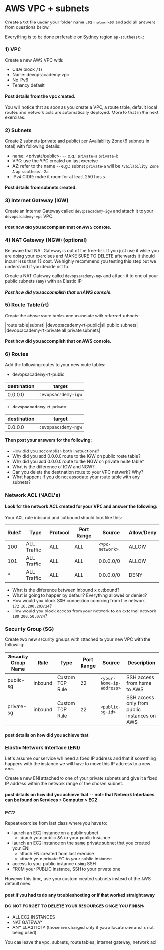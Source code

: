 # AWS VPC + subnets

Create a txt file under your folder name `c02-network03` and add all answers from questions below.

Everything is to be done preferable on Sydney region `ap-southeast-2`

### 1) VPC

Create a new AWS VPC with:

- CIDR block `/16`
- Name: devopsacademy-vpc
- No IPv6
- Tenancy default

#### Post details from the vpc created.

You will notice that as soon as you create a VPC, a route table, default local routes and network acls are automatically deployed. More to that in the next exercises.


### 2) Subnets

Create 2 subnets (private and public) per Availability Zone (6 subnets in total) with following details:

- name: <private/public>-<az-identifier> -- e.g.: `private-a` `private-b` 
- VPC: use the VPC created on last exercise
- AZ: refer to the name -- e.g.: subnet `private-a` will be `Availability Zone A` `ap-southeast-2a`
- IPv4 CIDR: make it room for at least 250 hosts

#### Post details from subnets created.


### 3) Internet Gateway (IGW)

Create an Internet Gateway called `devopsacademy-igw` and attach it to your `devopsacademy-vpc` VPC.

#### Post how did you accomplish that on AWS console.

### 4) NAT Gateway (NGW) (optional)

Be aware that NAT Gateway is out of the free-tier. If you just use it while you are doing your exercises and MAKE SURE TO DELETE afterwards it should incurr less than 1$ cost. We highly recommend you testing this step but we understand if you decide not to.

Create a NAT Gateway called `devopsacademy-ngw` and attach it to one of your public subnets (any) with an Elastic IP. 

##### Post how did you accomplish that on AWS console.


### 5) Route Table (rt)

Create the above route tables and associate with referred subnets:

|route table|subnet|
|devopsacademy-rt-public|all public subnets|
|devopsacademy-rt-private|all private subnets|

#### Post how did you accomplish that on AWS console.


### 6) Routes

Add the following routes to your new route tables:

- devopsacademy-rt-public

|destination|target|
|-|-|
|0.0.0.0|`devopsacademy-igw`|

- devopsacademy-rt-private

|destination|target|
|-|-|
|0.0.0.0|`devopsacademy-ngw`|

#### Then post your answers for the following:

- How did you accomplish both instructions?
- Why did you add 0.0.0.0 route to the IGW on public route table?
- Why did you add 0.0.0.0 route to the NGW on private route table?
- What is the difference of IGW and NGW?
- Can you delete the destination route to your VPC network? Why?
- What happens if you do not associate your route table with any subnets?

### Network ACL (NACL's)

#### Look for the network ACL created for your VPC and answer the following:

Your ACL rule inbound and outbound should look like this:

|Rule#|Type|Protocol|Port Range|Source|Allow/Deny|
|-|-|-|-|-|-|
|100|ALL Traffic|ALL|ALL|`<vpc-network>`|ALLOW|
|101|ALL Traffic|ALL|ALL|0.0.0.0/0|ALLOW|
|*|ALL Traffic|ALL|ALL|0.0.0.0/0|DENY

- What is the difference between inbound x outbound?
- What is going to happen by default? Everything allowed or denied?
- How would you block SSH connection comming from the network `172.16.200.200/24`?
- How would you block access from your network to an external network `180.200.50.0/24`?

### Security Group (SG)

Create two new security groups with attached to your new VPC with the following:

|Security Group Name|Rule|Type|Port Range|Source|Description
|-|-|-|-|-|-|
|public-sg|inbound|Custom TCP Rule|22|`<your-home-ip-address>`|SSH access from home to AWS|
|private-sg|inbound|Custom TCP Rule|22|`<public-sg-id>`|SSH access only from public instances on AWS|

#### post details on how did you achieve that

### Elastic Network Interface (ENI)

Let's assume our service will need a fixed IP address and that if something happens with the instance we will have to move this IP address to a new one.

Create a new ENI attached to one of your private subnets and give it a fixed IP address within the network range of the chosen subnet.

#### post details on how did you achieve that -- note that Network Interfaces can be found on Services > Computer > EC2

### EC2

Repeat exercise from last class where you have to:

- launch an EC2 instance on a public subnet
  - attach your public SG to your public instance
- launch an EC2 instance on the same private subnet that you created your ENI
  - attach ENI created from last exercise
  - attach your private SG to your public instance
- access to your public instance using SSH
- FROM your PUBLIC instance, SSH to your private one

However this time, use your custom created subnets instead of the AWS default ones.

#### post if you had to do any troubleshooting or if that worked straight away


#### DO NOT FORGET TO DELETE YOUR RESOURCES ONCE YOU FINISH:

- ALL EC2 INSTANCES
- NAT GATEWAY
- ANY ELASTIC IP (those are charged only if you allocate one and is not being used)

You can leave the vpc, subnets, route tables, internet gateway, network acl



